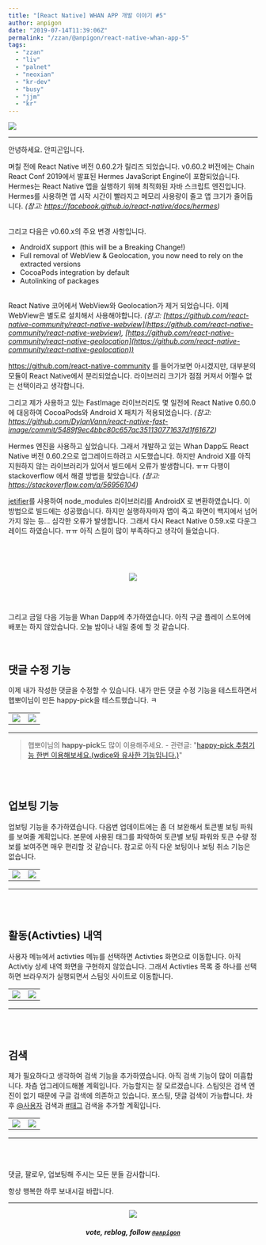 ```yaml
---
title: "[React Native] WHAN APP 개발 이야기 #5"
author: anpigon
date: "2019-07-14T11:39:06Z"
permalink: "/zzan/@anpigon/react-native-whan-app-5"
tags:
  - "zzan"
  - "liv"
  - "palnet"
  - "neoxian"
  - "kr-dev"
  - "busy"
  - "jjm"
  - "kr"
---
```

![](https://steemitimages.com/0x0/https://files.steempeak.com/file/steempeak/anpigon/PA0Z9o93-whan_dapp_dev.png)
***

안녕하세요. 안피곤입니다.

며칠 전에 React Native 버전 0.60.2가 릴리즈 되었습니다. v0.60.2 버전에는 Chain React Conf 2019에서 발표된 Hermes JavaScript Engine이 포함되었습니다. Hermes는 React Native 앱을 실행하기 위해 최적화된 자바 스크립트 엔진입니다. Hermes를 사용하면 앱 시작 시간이 빨라지고 메모리 사용량이 줄고 앱 크기가 줄어듭니다. *(참고: https://facebook.github.io/react-native/docs/hermes)*

<br>그리고 다음은 v0.60.x의 주요 변경 사항입니다.

- AndroidX support (this will be a Breaking Change!)
- Full removal of WebView & Geolocation, you now need to rely on the extracted versions
- CocoaPods integration by default
- Autolinking of packages

<br>React Native 코어에서 WebView와 Geolocation가 제거 되었습니다. 이제 WebView은 별도로 설치해서 사용해야합니다. *(참고: [https://github.com/react-native-community/react-native-webview](https://github.com/react-native-community/react-native-webview), [https://github.com/react-native-community/react-native-geolocation](https://github.com/react-native-community/react-native-geolocation))*

https://github.com/react-native-community 를 들어가보면 아시겠지만, 대부분의 모듈이 React Native에서 분리되었습니다. 라이브러리 크기가 점점 커져서 어쩔수 없는 선택이라고 생각합니다.

그리고 제가 사용하고 있는 FastImage 라이브러리도 몇 일전에 React Native 0.60.0에 대응하여 CocoaPods와 Android X 패치가 적용되었습니다. *(참고: https://github.com/DylanVann/react-native-fast-image/commit/5489f9ec4bbc80c657ac351130771637d1f61672)*

Hermes 엔진을 사용하고 싶었습니다. 그래서 개발하고 있는 Whan Dapp도 React Native 버전 0.60.2으로 업그레이드하려고 시도했습니다. 하지만 Android X를 아직 지원하지 않는 라이브러리가 있어서 빌드에서 오류가 발생합니다. ㅠㅠ 다행이 stackoverflow 에서 해결 방법을 찾았습니다. *(참고: https://stackoverflow.com/a/56956104)*

[jetifier](https://github.com/mikehardy/jetifier)를 사용하여 node_modules 라이브러리를 AndroidX 로 변환하였습니다. 이 방법으로 빌드에는 성공했습니다. 하지만 실행하자마자 앱이 죽고 화면이 백지에서 넘어가지 않는 등... 심각한 오류가 발생합니다. 그래서 다시 React Native 0.59.x로 다운그레이드 하였습니다. ㅠㅠ  아직 스킬이 많이 부족하다고 생각이 들었습니다.

<br>

<br><center>![](https://steemitimages.com/320x0/https://ipfs.busy.org/ipfs/QmUKxtLW5JEnqaaAnwiLc9kFK1BqpcMGoFKTF7JLKcvJqy)</center><br>

<br>

그리고 금일 다음 기능을 Whan Dapp에 추가하였습니다. 아직 구글 플레이 스토어에 배포는 하지 않았습니다. 오늘 밤이나 내일 중에 할 것 같습니다.

<br>

## 댓글 수정 기능

이제 내가 작성한 댓글을 수정할 수 있습니다. 내가 만든 댓글 수정 기능을 테스트하면서 햅뽀이님이 만든 happy-pick을  테스트했습니다. ㅋ 

<div class='pull-left'>

|||
|-|-|
|![](https://steemitimages.com/320x0/https://files.steempeak.com/file/steempeak/anpigon/LMMKXKDN-KakaoTalk_Photo_2019-07-14-19-19-06.jpeg)|![](https://steemitimages.com/320x0/https://files.steempeak.com/file/steempeak/anpigon/33ay3wsQ-KakaoTalk_Photo_2019-07-14-19-19-09.jpeg)|
</div><hr>

> 햅뽀이님의 **happy-pick**도 많이 이용해주세요. - 관련글: "[happy-pick 추첨기능 한번 이용해보세요.(wdice와 유사한 기능입니다.)](https://steemit.com/sct/@happyberrysboy/happy-pick-wdice)"

<br>
<br>

## 업보팅 기능

업보팅 기능을 추가하였습니다. 다음번 업데이트에는 좀 더 보완해서 토큰별 보팅 파워를 보여줄 계획입니다. 본문에 사용된 태그를 파악하여 토큰별 보팅 파워와 토큰 수량 정보를 보여주면 매우 편리할 것 같습니다. 참고로 아직 다운 보팅이나 보팅 취소 기능은 없습니다. 

<div class='pull-left'>

|||
|-|-|
|![](https://steemitimages.com/320x0/https://files.steempeak.com/file/steempeak/anpigon/uow3P330-KakaoTalk_Photo_2019-07-14-19-19-03.jpeg)|![](https://files.steempeak.com/file/steempeak/anpigon/HsnVPtMJ-1px.gif)|
</div><hr>

<br>
<br>

## 활동(Activties) 내역

사용자 메뉴에서 activties 메뉴를 선택하면 Activties 화면으로 이동합니다. 아직 Activtiy 상세 내역 화면을 구현하지 않았습니다. 그래서 Activties 목록 중 하나를 선택하면 브라우저가 실행되면서 스팀잇 사이트로 이동합니다.

<div class='pull-left'>

|||
|-|-|
|![](https://steemitimages.com/320x0/https://files.steempeak.com/file/steempeak/anpigon/cENP2KyV-KakaoTalk_Photo_2019-07-14-19-18-56.jpeg)|![](https://steemitimages.com/320x0/https://files.steempeak.com/file/steempeak/anpigon/L2x6Dqf4-KakaoTalk_Photo_2019-07-14-19-18-59.jpeg)|
</div><hr>

<br>
<br>

## 검색

제가 필요하다고 생각하여 검색 기능을 추가하였습니다. 아직 검색 기능이 많이 미흡합니다. 차츰 업그레이드해볼 계획입니다. 가능할지는 잘 모르겠습니다. 스팀잇은 검색 엔진이 없기 때문에 구글 검색에 의존하고 있습니다. 포스팅, 댓글 검색이 가능합니다. 차후 [@사용자](/#) 검색과 [#태그](/#) 검색을 추가할 계획입니다.

<div class='pull-left'>

|||
|-|-|
|![](https://steemitimages.com/320x0/https://files.steempeak.com/file/steempeak/anpigon/dR7lxInD-KakaoTalk_Image_2019-07-14-19-38-44.jpeg)|![](https://steemitimages.com/320x0/https://files.steempeak.com/file/steempeak/anpigon/wvxNGNTS-KakaoTalk_Photo_2019-07-14-19-18-51.jpeg)|
</div><hr>

<br>
<br>

댓글, 팔로우, 업보팅해 주시는 모든 분들 감사합니다.

항상 행복한 하루 보내시길 바랍니다.

*** 

<center><img src='https://steemitimages.com/400x0/https://cdn.steemitimages.com/DQmQmWhMN6zNrLmKJRKhvSScEgWZmpb8zCeE2Gray1krbv6/BC054B6E-6F73-46D0-88E4-C88EB8167037.jpeg'><h5>vote, reblog, follow <code><a href='/@anpigon'>@anpigon</a></code></h5></center>
